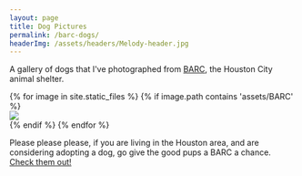 ```yaml
---
layout: page
title: Dog Pictures
permalink: /barc-dogs/
headerImg: /assets/headers/Melody-header.jpg
---
```


A gallery of dogs that I've photographed from [BARC](http://www.houstontx.gov/barc/), the Houston City animal shelter.

<div class="gallery-wrap">
  {% for image in site.static_files %}
    {% if image.path contains 'assets/BARC' %}
      <div class="pictureBox">
        <div class="innerBox">
            <img src="{{ site.baseurl }}{{ image.path }}">
        </div>
      </div>
    {% endif %}
  {% endfor %}
</div>

Please please please, if you are living in the Houston area, and are considering adopting a dog, go give the
good pups a BARC a chance. [Check them out!](http://barcly.houstonbarcfoundation.org/#!/home)
